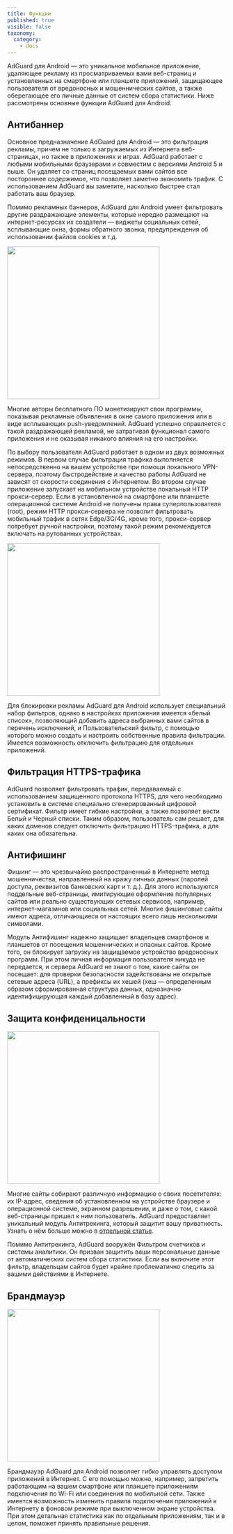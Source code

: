 ```yaml
---
title: Функции
published: true
visible: false
taxonomy:
  category:
    - docs
---
```


AdGuard для Android — это уникальное мобильное приложение, удаляющее рекламу из просматриваемых вами веб-страниц и установленных на смартфоне или планшете приложений, защищающее пользователя от вредоносных и мошеннических сайтов, а также оберегающее его личные данные от систем сбора статистики. Ниже рассмотрены основные функции AdGuard для Android.

## Антибаннер

Основное предназначение AdGuard для Android — это фильтрация рекламы, причем не только в загружаемых из Интернета веб-страницах, но также в приложениях и играх. AdGuard работает с любыми мобильными браузерами и совместим с версиями Android 5 и выше. Он удаляет со страниц посещаемых вами сайтов все постороннее содержимое, что позволяет заметно экономить трафик. С использованием AdGuard вы заметите, насколько быстрее стал работать ваш браузер.

Помимо рекламных баннеров, AdGuard для Android умеет фильтровать другие раздражающие элементы, которые нередко размещают на интернет-ресурсах их создатели — виджеты социальных сетей, всплывающие окна, формы обратного звонка, предупреждения об использовании файлов cookies и т.д.

<img src="https://cdn.adguard.com/public/Adguard/kb/ru/Android/home_protection_enable_light_ru.jpg" width="350">

Многие авторы бесплатного ПО монетизируют свои программы, показывая рекламные объявления в окне самого приложения или в виде всплывающих push-уведомлений. AdGuard успешно справляется с такой раздражающей рекламой, не затрагивая функционал самого приложения и не оказывая никакого влияния на его настройки.

По выбору пользователя AdGuard работает в одном из двух возможных режимов. В первом случае фильтрация трафика выполняется непосредственно на вашем устройстве при помощи локального VPN-сервера, поэтому быстродействие и качество работы AdGuard не зависят от скорости соединения с Интернетом. Во втором случае приложение запускает на мобильном устройстве локальный HTTP прокси-сервер. Если в установленной на смартфоне или планшете операционной системе Android не получены права суперпользователя (root), режим HTTP прокси-сервера не позволит фильтровать мобильный трафик в сетях Edge/3G/4G, кроме того, прокси-сервер потребует ручной настройки, поэтому такой режим рекомендуется включать на рутованных устройствах.

<img src="https://cdn.adguard.com/public/Adguard/kb/ru/Android/filter_groups_ru.jpg" width="350">

Для блокировки рекламы AdGuard для Android использует специальный набор фильтров, однако в настройках приложения имеется «белый список», позволяющий добавить адреса выбранных вами сайтов в перечень исключений, и Пользовательский фильтр, с помощью которого можно создать и настроить собственные правила фильтрации. Имеется возможность отключить фильтрацию для отдельных приложений.

## Фильтрация HTTPS-трафика

AdGuard позволяет фильтровать трафик, передаваемый с использованием защищенного протокола HTTPS, для чего необходимо установить в системе специально сгенерированный цифровой сертификат. Фильтр имеет гибкие настройки, а также позволяет вести Белый и Черный списки. Таким образом, пользователь сам решает, для каких доменов следует отключить фильтрацию HTTPS-трафика, а для каких она обязательна.

## Антифишинг

Фишинг — это чрезвычайно распространенный в Интернете метод мошенничества, направленный на кражу личных данных (паролей доступа, реквизитов банковских карт и т. д.). Для этого используются поддельные веб-страницы, имитирующие оформление популярных сайтов или реально существующих сетевых сервисов, например, интернет-магазинов или социальных сетей. Многие фишинговые сайты имеют адреса, отличающиеся от настоящих всего лишь несколькими символами.

Модуль Антифишинг надежно защищает владельцев смартфонов и планшетов от посещения мошеннических и опасных сайтов. Кроме того, он блокирует загрузку на защищаемое устройство вредоносных программ. При этом личная информация пользователя никуда не передается, и сервера AdGuard не знают о том, какие сайты он посещает: для проверки безопасности задействованы не открытые сетевые адреса (URL), а префиксы их хешей (хеш — определенным образом сформированная структура данных, однозначно идентифицирующая каждый добавленный в базу адрес).

## Защита конфиденицальности

<img src="https://cdn.adguard.com/public/Adguard/kb/ru/Android/stealth_mode_enable_1_ru.jpg" width="350">

Многие сайты собирают различную информацию о своих посетителях: их IP-адрес, сведения об установленном на устройстве браузере и операционной системе, экранном разрешении, и даже о том, с какой веб-страницы пришел к ним пользователь. AdGuard предоставляет уникальный модуль Антитрекинга, который защитит вашу приватность. Узнать о нём больше можно в [отдельной статье](https://kb.adguard.com/ru/general/stealth-mode).

Помимо Антитрекинга, AdGuard вооружён Фильтром счетчиков и системы аналитики. Он призван защитить ваши персональные данные от автоматических систем сбора статистики. Если вы включите этот фильтр, владельцам сайтов будет крайне проблематично следить за вашими действиями в Интернете.

## Брандмауэр

<img src="https://cdn.adguard.com/public/Adguard/kb/ru/Android/chart_app_chrome_ru.jpg" width="350">

Брандмауэр AdGuard для Android позволяет гибко управлять доступом приложений в Интернет. С его помощью можно, например, запретить работающим на вашем смартфоне или планшете приложениям подключения по Wi-Fi или соединения по мобильной сети. Также имеется возможность изменить правила подключения приложений к Интернету в фоновом режиме при выключенном экране устройства. При этом детальная статистика как по отдельным приложениям, так и в целом, поможет принять правильные решения.
